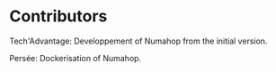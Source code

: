 # Contributors

Tech'Advantage: Developpement of Numahop from the initial version.

Persée: Dockerisation of Numahop.
